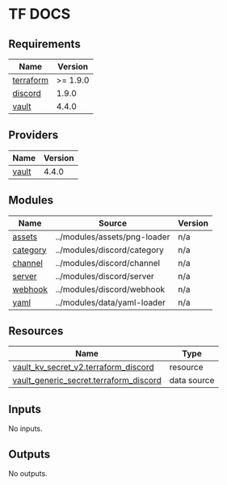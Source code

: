<!-- markdownlint-disable MD041 -->
<!-- markdownlint-disable MD033 -->
<!-- markdownlint-disable MD028 -->

# TF DOCS

<!-- prettier-ignore-start -->

<!-- BEGIN_TF_DOCS -->
## Requirements

| Name | Version |
|------|---------|
| <a name="requirement_terraform"></a> [terraform](#requirement\_terraform) | >= 1.9.0 |
| <a name="requirement_discord"></a> [discord](#requirement\_discord) | 1.9.0 |
| <a name="requirement_vault"></a> [vault](#requirement\_vault) | 4.4.0 |

## Providers

| Name | Version |
|------|---------|
| <a name="provider_vault"></a> [vault](#provider\_vault) | 4.4.0 |

## Modules

| Name | Source | Version |
|------|--------|---------|
| <a name="module_assets"></a> [assets](#module\_assets) | ../modules/assets/png-loader | n/a |
| <a name="module_category"></a> [category](#module\_category) | ../modules/discord/category | n/a |
| <a name="module_channel"></a> [channel](#module\_channel) | ../modules/discord/channel | n/a |
| <a name="module_server"></a> [server](#module\_server) | ../modules/discord/server | n/a |
| <a name="module_webhook"></a> [webhook](#module\_webhook) | ../modules/discord/webhook | n/a |
| <a name="module_yaml"></a> [yaml](#module\_yaml) | ../modules/data/yaml-loader | n/a |

## Resources

| Name | Type |
|------|------|
| [vault_kv_secret_v2.terraform_discord](https://registry.terraform.io/providers/hashicorp/vault/4.4.0/docs/resources/kv_secret_v2) | resource |
| [vault_generic_secret.terraform_discord](https://registry.terraform.io/providers/hashicorp/vault/4.4.0/docs/data-sources/generic_secret) | data source |

## Inputs

No inputs.

## Outputs

No outputs.
<!-- END_TF_DOCS -->

<!-- prettier-ignore-end -->
